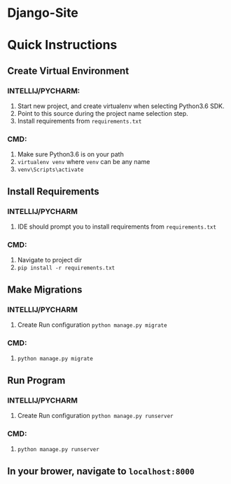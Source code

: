 # Django-Site

Quick Instructions
===
## Create Virtual Environment

### INTELLIJ/PYCHARM: 
1. Start new project, and create virtualenv when selecting
  Python3.6 SDK.  
1. Point to this source during the project name selection step.
1. Install requirements from `requirements.txt`

### CMD:
1. Make sure Python3.6 is on your path
1. `virtualenv venv` where `venv` can be any name
1. `venv\Scripts\activate`

## Install Requirements

### INTELLIJ/PYCHARM
1. IDE should prompt you to install requirements from `requirements.txt`

### CMD:
1. Navigate to project dir
1. `pip install -r requirements.txt`

## Make Migrations

### INTELLIJ/PYCHARM
1. Create Run configuration `python manage.py migrate`

### CMD:
1. `python manage.py migrate`

## Run Program

### INTELLIJ/PYCHARM
1. Create Run configuration `python manage.py runserver`

### CMD:
1. `python manage.py runserver`

## In your brower, navigate to `localhost:8000`
